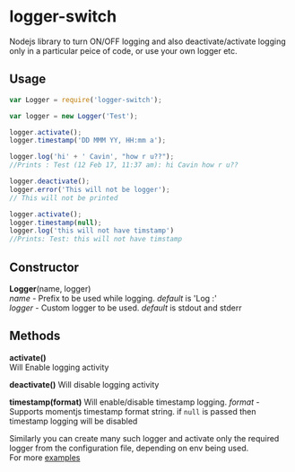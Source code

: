 # logger-switch
Nodejs library to turn ON/OFF logging and also deactivate/activate logging only in a particular peice of code, or use your own logger etc.







## Usage

```javascript
var Logger = require('logger-switch');

var logger = new Logger('Test');

logger.activate();
logger.timestamp('DD MMM YY, HH:mm a');

logger.log('hi' + ' Cavin', "how r u??");
//Prints : Test (12 Feb 17, 11:37 am): hi Cavin how r u??  

logger.deactivate();
logger.error('This will not be logger');
// This will not be printed

logger.activate();
logger.timestamp(null);
logger.log('this will not have timstamp')
//Prints: Test: this will not have timstamp
```

## Constructor

**Logger**(name, logger)  
*name* - Prefix to be used while logging. *default* is 'Log :'  
*logger* - Custom logger to be used. *default* is stdout and stderr

## Methods

**activate()**  
Will Enable logging activity

**deactivate()**
Will disable logging activity

**timestamp(format)**
Will enable/disable timestamp logging.
*format* - Supports momentjs timestamp format string. if `null` is passed then timestamp logging will be disabled  


Similarly you can create many such logger and activate only the required logger from the configuration file, depending on env being used.  
For more [examples](https://github.com/AkashBabu/logger-switch/tree/master/examples)